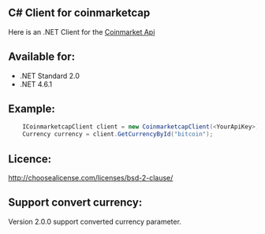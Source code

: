 ## C# Client for  coinmarketcap ##

Here is an .NET Client for the [Coinmarket Api](https://coinmarketcap.com/api/)

## Available for:
- .NET Standard 2.0
- .NET 4.6.1


## Example:
```csharp
	ICoinmarketcapClient client = new CoinmarketcapClient(<YourApiKey>);
	Currency currency = client.GetCurrencyById("bitcoin");
```

## Licence:
http://choosealicense.com/licenses/bsd-2-clause/

## Support convert currency:
Version 2.0.0 support converted currency parameter.